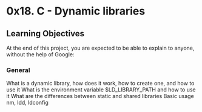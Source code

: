 # 0x18. C - Dynamic libraries

## Learning Objectives

At the end of this project, you are expected to be able to explain to anyone, without the help of Google:

### General

What is a dynamic library, how does it work, how to create one, and how to use it
What is the environment variable $LD_LIBRARY_PATH and how to use it
What are the differences between static and shared libraries
Basic usage nm, ldd, ldconfig
